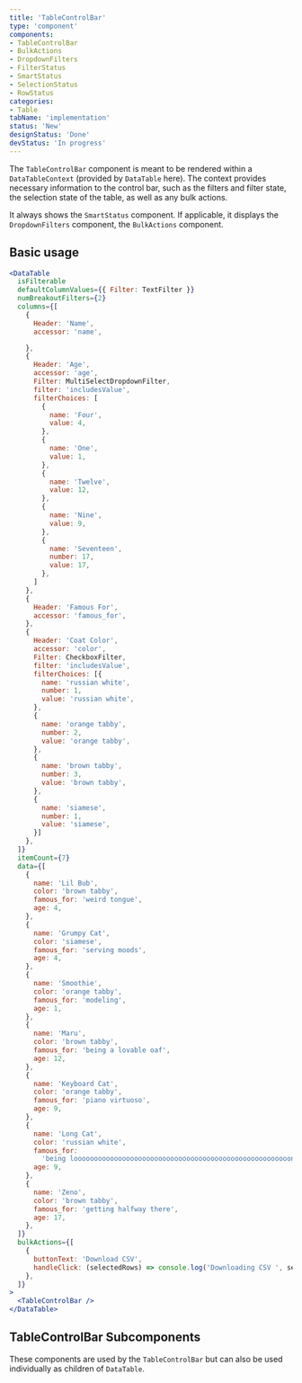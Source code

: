 ```yaml
---
title: 'TableControlBar'
type: 'component'
components:
- TableControlBar
- BulkActions
- DropdownFilters
- FilterStatus
- SmartStatus
- SelectionStatus
- RowStatus
categories:
- Table
tabName: 'implementation'
status: 'New'
designStatus: 'Done'
devStatus: 'In progress'
---
```


The `TableControlBar` component is meant to be rendered within a `DataTableContext` (provided by `DataTable` here). The context provides necessary information
to the control bar, such as the filters and filter state, the selection state of the table, as well as any bulk actions.

It always shows the `SmartStatus` component. If applicable, it displays the `DropdownFilters` component, the `BulkActions` component.

## Basic usage

```jsx live
<DataTable
  isFilterable
  defaultColumnValues={{ Filter: TextFilter }}
  numBreakoutFilters={2}
  columns={[
    {
      Header: 'Name',
      accessor: 'name',

    },
    {
      Header: 'Age',
      accessor: 'age',
      Filter: MultiSelectDropdownFilter,
      filter: 'includesValue',
      filterChoices: [
        {
          name: 'Four',
          value: 4,
        },
        {
          name: 'One',
          value: 1,
        },
        {
          name: 'Twelve',
          value: 12,
        },
        {
          name: 'Nine',
          value: 9,
        },
        {
          name: 'Seventeen',
          number: 17,
          value: 17,
        },
      ]
    },
    {
      Header: 'Famous For',
      accessor: 'famous_for',
    },
    {
      Header: 'Coat Color',
      accessor: 'color',
      Filter: CheckboxFilter,
      filter: 'includesValue',
      filterChoices: [{
        name: 'russian white',
        number: 1,
        value: 'russian white',
      },
      {
        name: 'orange tabby',
        number: 2,
        value: 'orange tabby',
      },
      {
        name: 'brown tabby',
        number: 3,
        value: 'brown tabby',
      },
      {
        name: 'siamese',
        number: 1,
        value: 'siamese',
      }]
    },
  ]}
  itemCount={7}
  data={[
    {
      name: 'Lil Bub',
      color: 'brown tabby',
      famous_for: 'weird tongue',
      age: 4,
    },
    {
      name: 'Grumpy Cat',
      color: 'siamese',
      famous_for: 'serving moods',
      age: 4,
    },
    {
      name: 'Smoothie',
      color: 'orange tabby',
      famous_for: 'modeling',
      age: 1,
    },
    {
      name: 'Maru',
      color: 'brown tabby',
      famous_for: 'being a lovable oaf',
      age: 12,
    },
    {
      name: 'Keyboard Cat',
      color: 'orange tabby',
      famous_for: 'piano virtuoso',
      age: 9,
    },
    {
      name: 'Long Cat',
      color: 'russian white',
      famous_for:
        'being loooooooooooooooooooooooooooooooooooooooooooooooooooooong',
      age: 9,
    },
    {
      name: 'Zeno',
      color: 'brown tabby',
      famous_for: 'getting halfway there',
      age: 17,
    },
  ]}
  bulkActions={[
    {
      buttonText: 'Download CSV',
      handleClick: (selectedRows) => console.log('Downloading CSV ', selectedRows),
    },
  ]}
>
  <TableControlBar />
</DataTable>
```

## TableControlBar Subcomponents
These components are used by the `TableControlBar` but can also be used individually as children of `DataTable`.
